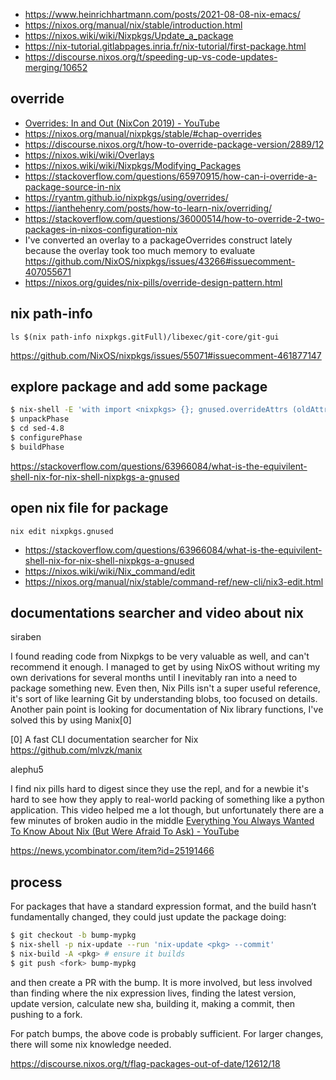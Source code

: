 - https://www.heinrichhartmann.com/posts/2021-08-08-nix-emacs/
- https://nixos.org/manual/nix/stable/introduction.html
- https://nixos.wiki/wiki/Nixpkgs/Update_a_package
- https://nix-tutorial.gitlabpages.inria.fr/nix-tutorial/first-package.html
- https://discourse.nixos.org/t/speeding-up-vs-code-updates-merging/10652

## override

- [Overrides: In and Out (NixCon 2019) - YouTube](https://www.youtube.com/watch?v=6VepnulTfu8)
- https://nixos.org/manual/nixpkgs/stable/#chap-overrides
- https://discourse.nixos.org/t/how-to-override-package-version/2889/12
- https://nixos.wiki/wiki/Overlays
- https://nixos.wiki/wiki/Nixpkgs/Modifying_Packages
- https://stackoverflow.com/questions/65970915/how-can-i-override-a-package-source-in-nix
- https://ryantm.github.io/nixpkgs/using/overrides/
- https://ianthehenry.com/posts/how-to-learn-nix/overriding/
- https://stackoverflow.com/questions/36000514/how-to-override-2-two-packages-in-nixos-configuration-nix
- I've converted an overlay to a packageOverrides construct lately because the overlay took too much memory to evaluate https://github.com/NixOS/nixpkgs/issues/43266#issuecomment-407055671
- https://nixos.org/guides/nix-pills/override-design-pattern.html

## nix path-info

`ls $(nix path-info nixpkgs.gitFull)/libexec/git-core/git-gui`

https://github.com/NixOS/nixpkgs/issues/55071#issuecomment-461877147

## explore package and add some package

```bash
$ nix-shell -E 'with import <nixpkgs> {}; gnused.overrideAttrs (oldAttrs: { buildInputs = [ ctags ]: })'
$ unpackPhase
$ cd sed-4.8
$ configurePhase
$ buildPhase
```

https://stackoverflow.com/questions/63966084/what-is-the-equivilent-shell-nix-for-nix-shell-nixpkgs-a-gnused

## open nix file for package

`nix edit nixpkgs.gnused`

- https://stackoverflow.com/questions/63966084/what-is-the-equivilent-shell-nix-for-nix-shell-nixpkgs-a-gnused
- https://nixos.wiki/wiki/Nix_command/edit
- https://nixos.org/manual/nix/stable/command-ref/new-cli/nix3-edit.html

## documentations searcher and video about nix

siraben

I found reading code from Nixpkgs to be very valuable as well, and can't recommend it enough. I managed to get by using NixOS without writing my own derivations for several months until I inevitably ran into a need to package something new. Even then, Nix Pills isn't a super useful reference, it's sort of like learning Git by understanding blobs, too focused on details.
Another pain point is looking for documentation of Nix library functions, I've solved this by using Manix[0]

[0] A fast CLI documentation searcher for Nix https://github.com/mlvzk/manix

alephu5

I find nix pills hard to digest since they use the repl, and for a newbie it's hard to see how they apply to real-world packing of something like a python application.
This video helped me a lot though, but unfortunately there are a few minutes of broken audio in the middle [Everything You Always Wanted To Know About Nix (But Were Afraid To Ask) - YouTube](https://www.youtube.com/watch?v=2mG0zM_wtYs)

https://news.ycombinator.com/item?id=25191466

## process

For packages that have a standard expression format, and the build hasn’t fundamentally changed, they could just update the package doing:

```bash
$ git checkout -b bump-mypkg
$ nix-shell -p nix-update --run 'nix-update <pkg> --commit'
$ nix-build -A <pkg> # ensure it builds
$ git push <fork> bump-mypkg
```

and then create a PR with the bump. It is more involved, but less involved than finding where the nix expression lives, finding the latest version, update version, calculate new sha, building it, making a commit, then pushing to a fork.

For patch bumps, the above code is probably sufficient. For larger changes, there will some nix knowledge needed.

https://discourse.nixos.org/t/flag-packages-out-of-date/12612/18
